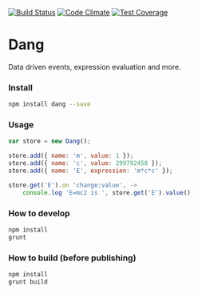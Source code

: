 [![Build Status](https://travis-ci.org/elgubenis/varlidator.svg)](https://travis-ci.org/elgubenis/varlidator)
[![Code Climate](https://codeclimate.com/github/elgubenis/dang/badges/gpa.svg)](https://codeclimate.com/github/elgubenis/dang)
[![Test Coverage](https://codeclimate.com/github/elgubenis/dang/badges/coverage.svg)](https://codeclimate.com/github/elgubenis/dang/coverage)

# Dang
Data driven events, expression evaluation and more.


### Install
```sh
npm install dang --save
```

### Usage
```js
var store = new Dang();

store.add({ name: 'm', value: 1 });
store.add({ name: 'c', value: 299792458 });
store.add({ name: 'E', expression: 'm*c*c' });

store.get('E').on 'change:value', ->
    console.log 'E=mc2 is ', store.get('E').value()
```

### How to develop
```sh
npm install
grunt
```

### How to build (before publishing)
```sh
npm install
grunt build
```